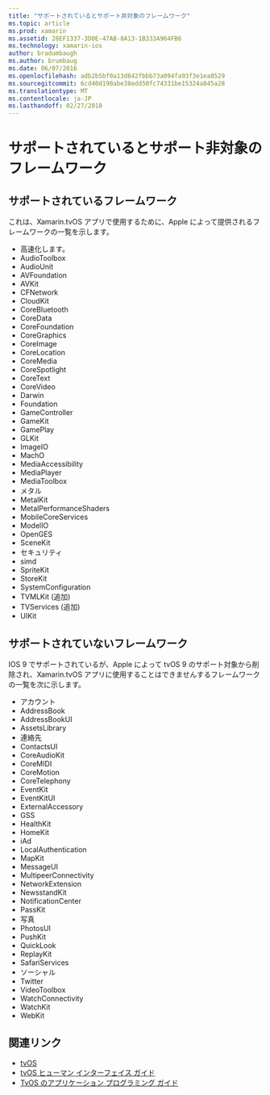 ```yaml
---
title: "サポートされているとサポート非対象のフレームワーク"
ms.topic: article
ms.prod: xamarin
ms.assetid: 28EF1337-3D0E-47AB-8A13-1B333A964FB6
ms.technology: xamarin-ios
author: bradumbaugh
ms.author: brumbaug
ms.date: 06/07/2016
ms.openlocfilehash: adb2b5bf0a13d842fbbb73a094fa93f3e1ea8529
ms.sourcegitcommit: 6cd40d190abe38edd50fc74331be15324a845a28
ms.translationtype: MT
ms.contentlocale: ja-JP
ms.lasthandoff: 02/27/2018
---
```

# <a name="supported-and-unsupported-frameworks"></a>サポートされているとサポート非対象のフレームワーク

<a name="Supported-Frameworks" />

## <a name="supported-frameworks"></a>サポートされているフレームワーク

これは、Xamarin.tvOS アプリで使用するために、Apple によって提供されるフレームワークの一覧を示します。

* 高速化します。
* AudioToolbox
* AudioUnit
* AVFoundation
* AVKit
* CFNetwork
* CloudKit
* CoreBluetooth
* CoreData
* CoreFoundation
* CoreGraphics
* CoreImage
* CoreLocation
* CoreMedia
* CoreSpotlight
* CoreText
* CoreVideo
* Darwin
* Foundation
* GameController
* GameKit
* GamePlay
* GLKit
* ImageIO
* MachO
* MediaAccessibility
* MediaPlayer
* MediaToolbox
* メタル
* MetalKit
* MetalPerformanceShaders
* MobileCoreServices
* ModelIO
* OpenGES
* SceneKit
* セキュリティ
* simd
* SpriteKit
* StoreKit
* SystemConfiguration
* TVMLKit (追加)
* TVServices (追加)
* UIKit

<a name="Unsupported-Frameworks" />

## <a name="unsupported-frameworks"></a>サポートされていないフレームワーク

IOS 9 でサポートされているが、Apple によって tvOS 9 のサポート対象から削除され、Xamarin.tvOS アプリに使用することはできませんするフレームワークの一覧を次に示します。

* アカウント
* AddressBook
* AddressBookUI
* AssetsLibrary
* 連絡先
* ContactsUI
* CoreAudioKit
* CoreMIDI
* CoreMotion
* CoreTelephony
* EventKit
* EventKitUI
* ExternalAccessory
* GSS
* HealthKit
* HomeKit
* iAd
* LocalAuthentication
* MapKit
* MessageUI
* MultipeerConnectivity
* NetworkExtension
* NewsstandKit
* NotificationCenter
* PassKit
* 写真
* PhotosUI
* PushKit
* QuickLook
* ReplayKit
* SafariServices
* ソーシャル
* Twitter
* VideoToolbox
* WatchConnectivity
* WatchKit
* WebKit



## <a name="related-links"></a>関連リンク

- [tvOS](https://developer.apple.com/tvos/)
- [tvOS ヒューマン インターフェイス ガイド](https://developer.apple.com/tvos/human-interface-guidelines/)
- [TvOS のアプリケーション プログラミング ガイド](https://developer.apple.com/library/prerelease/tvos/documentation/General/Conceptual/AppleTV_PG/)
